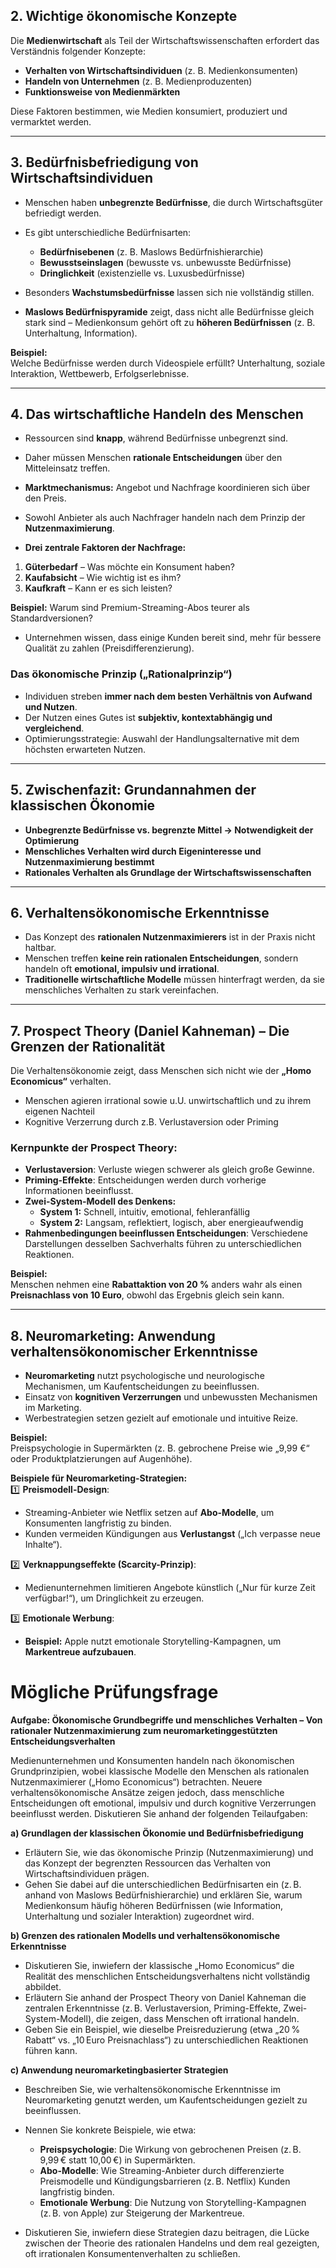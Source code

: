 ## **2. Wichtige ökonomische Konzepte**

Die **Medienwirtschaft** als Teil der Wirtschaftswissenschaften erfordert das Verständnis folgender Konzepte:

- **Verhalten von Wirtschaftsindividuen** (z. B. Medienkonsumenten)
- **Handeln von Unternehmen** (z. B. Medienproduzenten)
- **Funktionsweise von Medienmärkten**

Diese Faktoren bestimmen, wie Medien konsumiert, produziert und vermarktet werden.

---

## **3. Bedürfnisbefriedigung von Wirtschaftsindividuen**

- Menschen haben **unbegrenzte Bedürfnisse**, die durch Wirtschaftsgüter befriedigt werden.
- Es gibt unterschiedliche Bedürfnisarten:
    - **Bedürfnisebenen** (z. B. Maslows Bedürfnishierarchie)
    - **Bewusstseinslagen** (bewusste vs. unbewusste Bedürfnisse)
    - **Dringlichkeit** (existenzielle vs. Luxusbedürfnisse)
- Besonders **Wachstumsbedürfnisse** lassen sich nie vollständig stillen.

- **Maslows Bedürfnispyramide** zeigt, dass nicht alle Bedürfnisse gleich stark sind – Medienkonsum gehört oft zu **höheren Bedürfnissen** (z. B. Unterhaltung, Information).

**Beispiel:**  
Welche Bedürfnisse werden durch Videospiele erfüllt? Unterhaltung, soziale Interaktion, Wettbewerb, Erfolgserlebnisse.

---

## **4. Das wirtschaftliche Handeln des Menschen**

- Ressourcen sind **knapp**, während Bedürfnisse unbegrenzt sind.
- Daher müssen Menschen **rationale Entscheidungen** über den Mitteleinsatz treffen.
- **Marktmechanismus:** Angebot und Nachfrage koordinieren sich über den Preis.
- Sowohl Anbieter als auch Nachfrager handeln nach dem Prinzip der **Nutzenmaximierung**.

- **Drei zentrale Faktoren der Nachfrage:**  
1. **Güterbedarf** – Was möchte ein Konsument haben?  
2. **Kaufabsicht** – Wie wichtig ist es ihm?  
3. **Kaufkraft** – Kann er es sich leisten?

**Beispiel:** Warum sind Premium-Streaming-Abos teurer als Standardversionen?

- Unternehmen wissen, dass einige Kunden bereit sind, mehr für bessere Qualität zu zahlen (Preisdifferenzierung).
### **Das ökonomische Prinzip („Rationalprinzip“)**

- Individuen streben **immer nach dem besten Verhältnis von Aufwand und Nutzen**.
- Der Nutzen eines Gutes ist **subjektiv, kontextabhängig und vergleichend**.
- Optimierungsstrategie: Auswahl der Handlungsalternative mit dem höchsten erwarteten Nutzen.

---

## **5. Zwischenfazit: Grundannahmen der klassischen Ökonomie**

- **Unbegrenzte Bedürfnisse vs. begrenzte Mittel → Notwendigkeit der Optimierung**
- **Menschliches Verhalten wird durch Eigeninteresse und Nutzenmaximierung bestimmt**
- **Rationales Verhalten als Grundlage der Wirtschaftswissenschaften**

---

## **6. Verhaltensökonomische Erkenntnisse**

- Das Konzept des **rationalen Nutzenmaximierers** ist in der Praxis nicht haltbar.
- Menschen treffen **keine rein rationalen Entscheidungen**, sondern handeln oft **emotional, impulsiv und irrational**.
- **Traditionelle wirtschaftliche Modelle** müssen hinterfragt werden, da sie menschliches Verhalten zu stark vereinfachen.

---

## **7. Prospect Theory (Daniel Kahneman) – Die Grenzen der Rationalität**

Die Verhaltensökonomie zeigt, dass Menschen sich nicht wie der **„Homo Economicus“** verhalten.
- Menschen agieren irrational sowie u.U. unwirtschaftlich und zu ihrem eigenen Nachteil
- Kognitive Verzerrung durch z.B. Verlustaversion oder Priming

### **Kernpunkte der Prospect Theory:**

- **Verlustaversion**: Verluste wiegen schwerer als gleich große Gewinne.
- **Priming-Effekte**: Entscheidungen werden durch vorherige Informationen beeinflusst.
- **Zwei-System-Modell des Denkens:**
    - **System 1:** Schnell, intuitiv, emotional, fehleranfällig
    - **System 2:** Langsam, reflektiert, logisch, aber energieaufwendig
- **Rahmenbedingungen beeinflussen Entscheidungen**: Verschiedene Darstellungen desselben Sachverhalts führen zu unterschiedlichen Reaktionen.

**Beispiel:**  
Menschen nehmen eine **Rabattaktion von 20 %** anders wahr als einen **Preisnachlass von 10 Euro**, obwohl das Ergebnis gleich sein kann.

---

## **8. Neuromarketing: Anwendung verhaltensökonomischer Erkenntnisse**

- **Neuromarketing** nutzt psychologische und neurologische Mechanismen, um Kaufentscheidungen zu beeinflussen.
- Einsatz von **kognitiven Verzerrungen** und unbewussten Mechanismen im Marketing.
- Werbestrategien setzen gezielt auf emotionale und intuitive Reize.

**Beispiel:**  
Preispsychologie in Supermärkten (z. B. gebrochene Preise wie „9,99 €“ oder Produktplatzierungen auf Augenhöhe).

**Beispiele für Neuromarketing-Strategien:**  
1️⃣ **Preismodell-Design**:

- Streaming-Anbieter wie Netflix setzen auf **Abo-Modelle**, um Konsumenten langfristig zu binden.
- Kunden vermeiden Kündigungen aus **Verlustangst** („Ich verpasse neue Inhalte“).

2️⃣ **Verknappungseffekte (Scarcity-Prinzip)**:

- Medienunternehmen limitieren Angebote künstlich („Nur für kurze Zeit verfügbar!“), um Dringlichkeit zu erzeugen.

3️⃣ **Emotionale Werbung**:

- **Beispiel:** Apple nutzt emotionale Storytelling-Kampagnen, um **Markentreue aufzubauen**.


# Mögliche Prüfungsfrage 

**Aufgabe: Ökonomische Grundbegriffe und menschliches Verhalten – Von rationaler Nutzenmaximierung zum neuromarketinggestützten Entscheidungsverhalten**

Medienunternehmen und Konsumenten handeln nach ökonomischen Grundprinzipien, wobei klassische Modelle den Menschen als rationalen Nutzenmaximierer („Homo Economicus“) betrachten. Neuere verhaltensökonomische Ansätze zeigen jedoch, dass menschliche Entscheidungen oft emotional, impulsiv und durch kognitive Verzerrungen beeinflusst werden. Diskutieren Sie anhand der folgenden Teilaufgaben:

**a) Grundlagen der klassischen Ökonomie und Bedürfnisbefriedigung**

- Erläutern Sie, wie das ökonomische Prinzip (Nutzenmaximierung) und das Konzept der begrenzten Ressourcen das Verhalten von Wirtschaftsindividuen prägen.
- Gehen Sie dabei auf die unterschiedlichen Bedürfnisarten ein (z. B. anhand von Maslows Bedürfnishierarchie) und erklären Sie, warum Medienkonsum häufig höheren Bedürfnissen (wie Information, Unterhaltung und sozialer Interaktion) zugeordnet wird.

**b) Grenzen des rationalen Modells und verhaltensökonomische Erkenntnisse**

- Diskutieren Sie, inwiefern der klassische „Homo Economicus“ die Realität des menschlichen Entscheidungsverhaltens nicht vollständig abbildet.
- Erläutern Sie anhand der Prospect Theory von Daniel Kahneman die zentralen Erkenntnisse (z. B. Verlustaversion, Priming-Effekte, Zwei-System-Modell), die zeigen, dass Menschen oft irrational handeln.
- Geben Sie ein Beispiel, wie dieselbe Preisreduzierung (etwa „20 % Rabatt“ vs. „10 Euro Preisnachlass“) zu unterschiedlichen Reaktionen führen kann.

**c) Anwendung neuromarketingbasierter Strategien**

- Beschreiben Sie, wie verhaltensökonomische Erkenntnisse im Neuromarketing genutzt werden, um Kaufentscheidungen gezielt zu beeinflussen.
- Nennen Sie konkrete Beispiele, wie etwa:
    - **Preispsychologie**: Die Wirkung von gebrochenen Preisen (z. B. 9,99 € statt 10,00 €) in Supermärkten.
    - **Abo-Modelle**: Wie Streaming-Anbieter durch differenzierte Preismodelle und Kündigungsbarrieren (z. B. Netflix) Kunden langfristig binden.
    - **Emotionale Werbung**: Die Nutzung von Storytelling-Kampagnen (z. B. von Apple) zur Steigerung der Markentreue.
      
- Diskutieren Sie, inwiefern diese Strategien dazu beitragen, die Lücke zwischen der Theorie des rationalen Handelns und dem real gezeigten, oft irrationalen Konsumentenverhalten zu schließen.